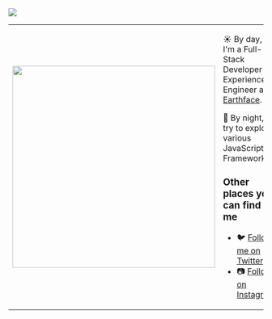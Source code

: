 <table border="0" cellspacing="0" cellpadding="0">
  <tr>
      <img src="https://holopin.me/ezaz" />
  </tr>
  <tr>
    <td style="border: 0";>
      <img width="400" src="https://user-images.githubusercontent.com/35024367/209447538-8bff2cae-4ae9-4101-b388-a810aded6de9.jpg" />
    </td>
    <td style="border: 0";>
      <p>
        ☀️ By day, I'm a Full-Stack Developer Experience Engineer at <a href="https://earthface.biz">Earthface<a/>.
      </p>
      <p>
        🌙 By night, I try to explore various JavaScript Framework.
      </p>
      <h3>Other places you can find me</h3>
      <ul>
        <li>
          🐦 <a href="https://twitter.com/n_ezaz">Follow me on Twitter</a>
        </li>
        <li>
          📷 <a href="https://www.instagram.com/ezaz_20">Follow on Instagram</a>
        </li>
      </ul>
    </td>
  </tr>
</table>
